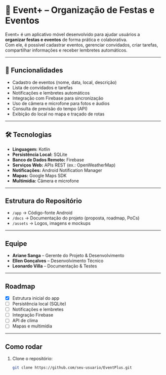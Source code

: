 # 📱 Event+ – Organização de Festas e Eventos

Event+ é um aplicativo móvel desenvolvido para ajudar usuários a **organizar festas e eventos** de forma prática e colaborativa.  
Com ele, é possível cadastrar eventos, gerenciar convidados, criar tarefas, compartilhar informações e receber lembretes automáticos.

---

## 🚀 Funcionalidades
- Cadastro de eventos (nome, data, local, descrição)
- Lista de convidados e tarefas
- Notificações e lembretes automáticos
- Integração com Firebase para sincronização
- Uso de câmera e microfone para fotos e áudios
- Consulta de previsão do tempo (API)
- Exibição do local no mapa e traçado de rotas

---

## 🛠️ Tecnologias
- **Linguagem:** Kotlin  
- **Persistência Local:** SQLite  
- **Banco de Dados Remoto:** Firebase  
- **Serviços Web:** APIs REST (ex.: OpenWeatherMap)  
- **Notificações:** Android Notification Manager  
- **Mapas:** Google Maps SDK  
- **Multimídia:** Câmera e microfone  

---

## Estrutura do Repositório
- `/app` → Código-fonte Android  
- `/docs` → Documentação do projeto (proposta, roadmap, PoCs)  
- `/assets` → Logos, imagens e mockups  

---

##  Equipe
- **Ariane Sanga** – Gerente do Projeto & Desenvolvimento  
- **Ellen Gonçalves** – Desenvolvimento Técnico  
- **Leonardo Villa** – Documentação & Testes  

---

##  Roadmap
- [x] Estrutura inicial do app  
- [ ] Persistência local (SQLite)  
- [ ] Notificações e lembretes  
- [ ] Integração Firebase  
- [ ] API de clima  
- [ ] Mapas e multimídia  

---

## Como rodar
1. Clone o repositório:
   ```bash
   git clone https://github.com/seu-usuario/EventPlus.git
